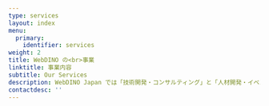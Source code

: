 ```yaml
---
type: services
layout: index
menu:
  primary:
    identifier: services
weight: 2
title: WebDINO の<br>事業
linktitle: 事業内容
subtitle: Our Services
description: WebDINO Japan では「技術開発・コンサルティング」と「人材開発・イベントのプロデュース」の二つを軸に各種事業を行っています。
contactdesc: ''
---
```


